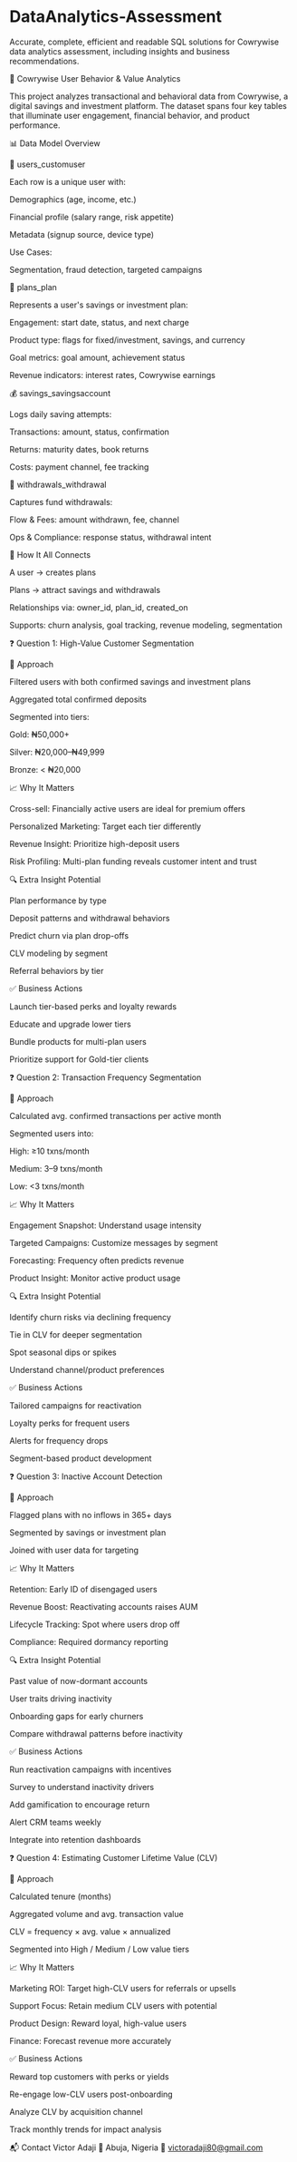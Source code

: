 # DataAnalytics-Assessment
Accurate, complete, efficient and readable SQL solutions for Cowrywise data analytics assessment, including insights and business recommendations.


🧠 Cowrywise User Behavior & Value Analytics


This project analyzes transactional and behavioral data from Cowrywise, a digital savings and investment platform. The dataset spans four key tables that illuminate user engagement, financial behavior, and product performance.



📊 Data Model Overview


👤 users_customuser


Each row is a unique user with:

Demographics (age, income, etc.)

Financial profile (salary range, risk appetite)

Metadata (signup source, device type)

Use Cases: 

Segmentation, fraud detection, targeted campaigns

💼 plans_plan


Represents a user's savings or investment plan:



Engagement: start date, status, and next charge

Product type: flags for fixed/investment, savings, and currency

Goal metrics: goal amount, achievement status

Revenue indicators: interest rates, Cowrywise earnings



💰 savings_savingsaccount


Logs daily saving attempts:

Transactions: amount, status, confirmation

Returns: maturity dates, book returns

Costs: payment channel, fee tracking


💸 withdrawals_withdrawal


Captures fund withdrawals:

Flow & Fees: amount withdrawn, fee, channel

Ops & Compliance: response status, withdrawal intent

🔗 How It All Connects


A user → creates plans

Plans → attract savings and withdrawals

Relationships via: owner_id, plan_id, created_on



Supports: churn analysis, goal tracking, revenue modeling, segmentation



❓ Question 1: High-Value Customer Segmentation

🧩 Approach


Filtered users with both confirmed savings and investment plans

Aggregated total confirmed deposits

Segmented into tiers:

Gold: ₦50,000+

Silver: ₦20,000–₦49,999

Bronze: < ₦20,000

📈 Why It Matters


Cross-sell: Financially active users are ideal for premium offers

Personalized Marketing: Target each tier differently

Revenue Insight: Prioritize high-deposit users

Risk Profiling: Multi-plan funding reveals customer intent and trust

🔍 Extra Insight Potential


Plan performance by type

Deposit patterns and withdrawal behaviors

Predict churn via plan drop-offs

CLV modeling by segment

Referral behaviors by tier

✅ Business Actions


Launch tier-based perks and loyalty rewards

Educate and upgrade lower tiers

Bundle products for multi-plan users

Prioritize support for Gold-tier clients



❓ Question 2: Transaction Frequency Segmentation

🧩 Approach


Calculated avg. confirmed transactions per active month

Segmented users into:

High: ≥10 txns/month

Medium: 3–9 txns/month

Low: <3 txns/month

📈 Why It Matters


Engagement Snapshot: Understand usage intensity

Targeted Campaigns: Customize messages by segment

Forecasting: Frequency often predicts revenue

Product Insight: Monitor active product usage

🔍 Extra Insight Potential


Identify churn risks via declining frequency

Tie in CLV for deeper segmentation

Spot seasonal dips or spikes

Understand channel/product preferences


✅ Business Actions


Tailored campaigns for reactivation

Loyalty perks for frequent users

Alerts for frequency drops

Segment-based product development



❓ Question 3: Inactive Account Detection

🧩 Approach


Flagged plans with no inflows in 365+ days

Segmented by savings or investment plan

Joined with user data for targeting

📈 Why It Matters


Retention: Early ID of disengaged users

Revenue Boost: Reactivating accounts raises AUM

Lifecycle Tracking: Spot where users drop off

Compliance: Required dormancy reporting

🔍 Extra Insight Potential


Past value of now-dormant accounts

User traits driving inactivity

Onboarding gaps for early churners

Compare withdrawal patterns before inactivity

✅ Business Actions


Run reactivation campaigns with incentives

Survey to understand inactivity drivers

Add gamification to encourage return

Alert CRM teams weekly

Integrate into retention dashboards



❓ Question 4: Estimating Customer Lifetime Value (CLV)

🧩 Approach


Calculated tenure (months)

Aggregated volume and avg. transaction value

CLV = frequency × avg. value × annualized

Segmented into High / Medium / Low value tiers

📈 Why It Matters


Marketing ROI: Target high-CLV users for referrals or upsells

Support Focus: Retain medium CLV users with potential

Product Design: Reward loyal, high-value users

Finance: Forecast revenue more accurately



✅ Business Actions


Reward top customers with perks or yields

Re-engage low-CLV users post-onboarding

Analyze CLV by acquisition channel

Track monthly trends for impact analysis



📬 Contact
Victor Adaji
📍 Abuja, Nigeria
📧 victoradaji80@gmail.com
